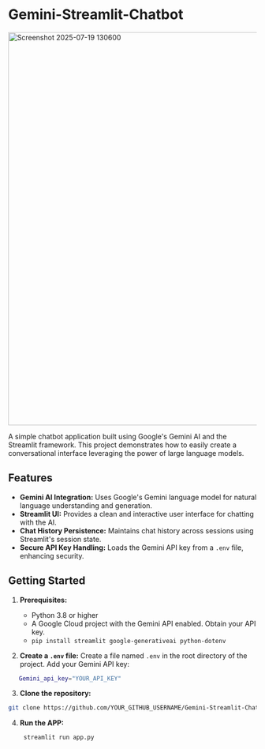 # Gemini-Streamlit-Chatbot

<img width="1356" height="796" alt="Screenshot 2025-07-19 130600" src="https://github.com/user-attachments/assets/e56a4e76-4779-4003-bd30-b5cba45b089d" />


A simple chatbot application built using Google's Gemini AI and the Streamlit framework. This project demonstrates how to easily create a conversational interface leveraging the power of large language models.

## Features

* **Gemini AI Integration:** Uses Google's Gemini language model for natural language understanding and generation.
* **Streamlit UI:** Provides a clean and interactive user interface for chatting with the AI.
* **Chat History Persistence:**  Maintains chat history across sessions using Streamlit's session state.
* **Secure API Key Handling:**  Loads the Gemini API key from a `.env` file, enhancing security.

## Getting Started

1. **Prerequisites:**
   * Python 3.8 or higher
   * A Google Cloud project with the Gemini API enabled.  Obtain your API key.
   * `pip install streamlit google-generativeai python-dotenv`

2. **Create a `.env` file:** Create a file named `.env` in the root directory of the project.  Add your Gemini API key:
```bash
   Gemini_api_key="YOUR_API_KEY"
```

3. **Clone the repository:**
```bash
git clone https://github.com/YOUR_GITHUB_USERNAME/Gemini-Streamlit-Chatbot.git
```

4. **Run the APP:**
   ```bash
    streamlit run app.py
   ```
